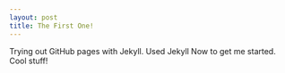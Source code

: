 ```yaml
---
layout: post
title: The First One!
---
```


Trying out GitHub pages with Jekyll. Used Jekyll Now to get me started. Cool stuff!